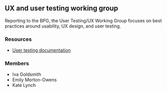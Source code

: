 ## UX and user testing working group

Reporting to the BPG, the User Testing/UX Working Group focuses on best practices around usability, UX design, and user testing.

### Resources

* [User testing documentation](https://github.com/upenn-libraries/UserTesting)

### Members
* Iva Goldsmith
* Emily Morton-Owens
* Kate Lynch
